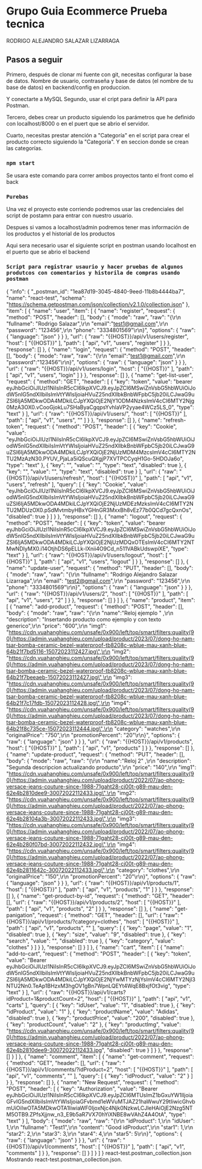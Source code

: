 # Grupo Guia Ecommerce Prueba tecnica

RODRIGO ALEJANDRO SALAZAR LIZARRAGA

## Pasos a seguir 

Primero, después de clonar mi fuente con git, necesitas configurar la base de datos. Nombre de usuario, contraseña y base de datos (el nombre de tu base de datos) en backend/config en produccion. 

Y conectarte a MySQL  Segundo, usar el cript para definir la API para Postman. 

Tercero, debes crear un producto siguiendo los parámetros que he definido con localhost/8000 o en el puert que se abrio el servidor. 
 
Cuarto, necesitas prestar atención a "Categoría" en el script para crear el producto correcto siguiendo la "Categoría". Y en seccion donde se crean las categorías. 

### `npm start`

Se usara este comando para correr ambos proyectos tanto el front como el back 

### `Purebas`

Una vez el proyecto este corriendo podremos usar las credenciales del script de postamn para entrar con nuestro usuario.

Despues si vamos a localhost/admin podremos tener mas información de los productos y el historial de los productos 

Aqui sera necesario usar el siguiente script en postman usando localhost en el puerto que se abrio el backend

### `Script para registrar usaurio y hacer pruebas de algunos produtcos con comentarios y historila de compras usando postman`


{
	"info": {
		"_postman_id": "1ea87d19-3045-4840-9eed-11b8b4444ba7",
		"name": "react-test",
		"schema": "https://schema.getpostman.com/json/collection/v2.1.0/collection.json"
	},
	"item": [
		{
			"name": "user",
			"item": [
				{
					"name": "register",
					"request": {
						"method": "POST",
						"header": [],
						"body": {
							"mode": "raw",
							"raw": "{\r\n    \"fullname\": \"Rodrigo Salazar\",\r\n    \"email\":\"test1@gmail.com\",\r\n    \"password\": \"123456\",\r\n    \"phone\": \"3334801569\"\r\n}",
							"options": {
								"raw": {
									"language": "json"
								}
							}
						},
						"url": {
							"raw": "{{HOST}}/api/v1/users/register",
							"host": [
								"{{HOST}}"
							],
							"path": [
								"api",
								"v1",
								"users",
								"register"
							]
						}
					},
					"response": []
				},
				{
					"name": "login",
					"request": {
						"method": "POST",
						"header": [],
						"body": {
							"mode": "raw",
							"raw": "{\r\n    \"email\":\"test1@gmail.com\",\r\n    \"password\":\"123456\"\r\n}",
							"options": {
								"raw": {
									"language": "json"
								}
							}
						},
						"url": {
							"raw": "{{HOST}}/api/v1/users/login",
							"host": [
								"{{HOST}}"
							],
							"path": [
								"api",
								"v1",
								"users",
								"login"
							]
						}
					},
					"response": []
				},
				{
					"name": "get-list-user",
					"request": {
						"method": "GET",
						"header": [
							{
								"key": "token",
								"value": "bearer eyJhbGciOiJIUzI1NiIsInR5cCI6IkpXVCJ9.eyJpZCI6MSwiZnVsbG5hbWUiOiJodW5nIG5ndXllbiIsImVtYWlsIjoiaHVuZ25ndXllbkBnbWFpbC5jb20iLCJwaG9uZSI6IjA5MDkwODA4MDkiLCJpYXQiOjE2NjY1ODM4NzksImV4cCI6MTY2Njg0MzA3OX0.vCooGjokLu7SHaByaCgqpsYvhlaVP2yyae4WCz5LS_0",
								"type": "text"
							}
						],
						"url": {
							"raw": "{{HOST}}/api/v1/users/",
							"host": [
								"{{HOST}}"
							],
							"path": [
								"api",
								"v1",
								"users",
								""
							]
						}
					},
					"response": []
				},
				{
					"name": "refresh-token",
					"request": {
						"method": "POST",
						"header": [
							{
								"key": "Cookie",
								"value": "eyJhbGciOiJIUzI1NiIsInR5cCI6IkpXVCJ9.eyJpZCI6MSwiZnVsbG5hbWUiOiJodW5nIG5ndXllbiIsImVtYWlsIjoiaHVuZ25ndXllbkBnbWFpbC5jb20iLCJwaG9uZSI6IjA5MDkwODA4MDkiLCJpYXQiOjE2NjUzMDM4MzcsImV4cCI6MTY2NTU2MzAzN30.PYUV_PjaLa5iQScuQXgjP7XVTPCCyqH1Go-5HDOJa6o",
								"type": "text"
							},
							{
								"key": "",
								"value": "",
								"type": "text",
								"disabled": true
							},
							{
								"key": "",
								"value": "",
								"type": "text",
								"disabled": true
							}
						],
						"url": {
							"raw": "{{HOST}}/api/v1/users/refresh",
							"host": [
								"{{HOST}}"
							],
							"path": [
								"api",
								"v1",
								"users",
								"refresh"
							],
							"query": [
								{
									"key": "Cookie",
									"value": "eyJhbGciOiJIUzI1NiIsInR5cCI6IkpXVCJ9.eyJpZCI6MSwiZnVsbG5hbWUiOiJodW5nIG5ndXllbiIsImVtYWlsIjoiaHVuZ25ndXllbkBnbWFpbC5jb20iLCJwaG9uZSI6IjA5MDkwODA4MDkiLCJpYXQiOjE2NjUzMDEzMzksImV4cCI6MTY2NTU2MDUzOX0.pSdMvtmbyHBxYGHnGR3MxxBh8vEz77b0QCd7gcQxnOs",
									"disabled": true
								}
							]
						}
					},
					"response": []
				},
				{
					"name": "logout",
					"request": {
						"method": "POST",
						"header": [
							{
								"key": "token",
								"value": "bearer eyJhbGciOiJIUzI1NiIsInR5cCI6IkpXVCJ9.eyJpZCI6MSwiZnVsbG5hbWUiOiJodW5nIG5ndXllbiIsImVtYWlsIjoiaHVuZ25ndXllbkBnbWFpbC5jb20iLCJwaG9uZSI6IjA5MDkwODA4MDkiLCJpYXQiOjE2NjUzMDQxOTEsImV4cCI6MTY2NTMwNDIyMX0.i14OtjhDS6pELLk-lXnii4O9Cd_n511VABkUdswpiXE",
								"type": "text"
							}
						],
						"url": {
							"raw": "{{HOST}}/api/v1/users/logout",
							"host": [
								"{{HOST}}"
							],
							"path": [
								"api",
								"v1",
								"users",
								"logout"
							]
						}
					},
					"response": []
				},
				{
					"name": "update-user",
					"request": {
						"method": "PUT",
						"header": [],
						"body": {
							"mode": "raw",
							"raw": "{\r\n    \"fullname\": \"Rodrigo Alejandro Salazar Lizarraga\",\r\n        \"email\": \"test2@gmail.com\",\r\n        \"password\": \"123456\",\r\n        \"phone\": \"3334801569\"\r\n}",
							"options": {
								"raw": {
									"language": "json"
								}
							}
						},
						"url": {
							"raw": "{{HOST}}/api/v1/users/2",
							"host": [
								"{{HOST}}"
							],
							"path": [
								"api",
								"v1",
								"users",
								"2"
							]
						}
					},
					"response": []
				}
			]
		},
		{
			"name": "product",
			"item": [
				{
					"name": "add-product",
					"request": {
						"method": "POST",
						"header": [],
						"body": {
							"mode": "raw",
							"raw": "{\r\n    \"name\":\"Reloj ejemplo \" ,\r\n      \"description\": \"Insertando producto como ejemplo y con texto generico\",\r\n      \"price\": \"600\",\r\n      \"img1\": \"https://cdn.vuahanghieu.com/unsafe/0x900/left/top/smart/filters:quality(90)/https://admin.vuahanghieu.com/upload/product/2023/07/dong-ho-nam-tsar-bomba-ceramic-bezel-waterproof-tb8208c-wblue-mau-xanh-blue-64b21f7bd5116-15072023112427.jpg\",\r\n      \"img2\": \"https://cdn.vuahanghieu.com/unsafe/0x900/left/top/smart/filters:quality(90)/https://admin.vuahanghieu.com/upload/product/2023/07/dong-ho-nam-tsar-bomba-ceramic-bezel-waterproof-tb8208c-wblue-mau-xanh-blue-64b21f7beeaeb-15072023112427.jpg\",\r\n      \"img3\": \"https://cdn.vuahanghieu.com/unsafe/0x900/left/top/smart/filters:quality(90)/https://admin.vuahanghieu.com/upload/product/2023/07/dong-ho-nam-tsar-bomba-ceramic-bezel-waterproof-tb8208c-wblue-mau-xanh-blue-64b21f7c17fdb-15072023112428.jpg\",\r\n      \"img4\": \"https://cdn.vuahanghieu.com/unsafe/0x900/left/top/smart/filters:quality(90)/https://admin.vuahanghieu.com/upload/product/2023/07/dong-ho-nam-tsar-bomba-ceramic-bezel-waterproof-tb8208c-wblue-mau-xanh-blue-64b21f8c735ce-15072023112444.jpg\",\r\n      \"category\": \"watches\",\r\n      \"originalPrice\": \"750\",\r\n      \"promotionPercent\": \"20\"\r\n}",
							"options": {
								"raw": {
									"language": "json"
								}
							}
						},
						"url": {
							"raw": "{{HOST}}/api/v1/products",
							"host": [
								"{{HOST}}"
							],
							"path": [
								"api",
								"v1",
								"products"
							]
						}
					},
					"response": []
				},
				{
					"name": "update-product",
					"request": {
						"method": "PUT",
						"header": [],
						"body": {
							"mode": "raw",
							"raw": "{\r\n    \"name\":\"Reloj 2\" ,\r\n      \"description\": \"Segunda descripcion actualizando producto\",\r\n      \"price\": \"140\",\r\n      \"img1\": \"https://cdn.vuahanghieu.com/unsafe/0x900/left/top/smart/filters:quality(90)/https://admin.vuahanghieu.com/upload/product/2022/07/ao-phong-versace-jeans-couture-since-1988-71gaht28-cj00t-g89-mau-den-62e4b2810dee9-30072022112433.jpg\",\r\n      \"img2\": \"https://cdn.vuahanghieu.com/unsafe/0x900/left/top/smart/filters:quality(90)/https://admin.vuahanghieu.com/upload/product/2022/07/ao-phong-versace-jeans-couture-since-1988-71gaht28-cj00t-g89-mau-den-62e4b28104a3b-30072022112433.jpg\",\r\n      \"img3\": \"https://cdn.vuahanghieu.com/unsafe/0x900/left/top/smart/filters:quality(90)/https://admin.vuahanghieu.com/upload/product/2022/07/ao-phong-versace-jeans-couture-since-1988-71gaht28-cj00t-g89-mau-den-62e4b280f07bd-30072022112432.jpg\",\r\n      \"img4\": \"https://cdn.vuahanghieu.com/unsafe/0x900/left/top/smart/filters:quality(90)/https://admin.vuahanghieu.com/upload/product/2022/07/ao-phong-versace-jeans-couture-since-1988-71gaht28-cj00t-g89-mau-den-62e4b2811642c-30072022112433.jpg\",\r\n      \"category\": \"clothes\",\r\n      \"originalPrice\": \"150\",\r\n      \"promotionPercent\": \"20\"\r\n}",
							"options": {
								"raw": {
									"language": "json"
								}
							}
						},
						"url": {
							"raw": "{{HOST}}/api/v1/products/1",
							"host": [
								"{{HOST}}"
							],
							"path": [
								"api",
								"v1",
								"products",
								"1"
							]
						}
					},
					"response": []
				},
				{
					"name": "get-product-by-id",
					"request": {
						"method": "GET",
						"header": [],
						"url": {
							"raw": "{{HOST}}/api/v1/products/2",
							"host": [
								"{{HOST}}"
							],
							"path": [
								"api",
								"v1",
								"products",
								"2"
							]
						}
					},
					"response": []
				},
				{
					"name": "get-panigation",
					"request": {
						"method": "GET",
						"header": [],
						"url": {
							"raw": "{{HOST}}/api/v1/products/?category=clothes",
							"host": [
								"{{HOST}}"
							],
							"path": [
								"api",
								"v1",
								"products",
								""
							],
							"query": [
								{
									"key": "page",
									"value": "1",
									"disabled": true
								},
								{
									"key": "size",
									"value": "9",
									"disabled": true
								},
								{
									"key": "search",
									"value": "",
									"disabled": true
								},
								{
									"key": "category",
									"value": "clothes"
								}
							]
						}
					},
					"response": []
				}
			]
		},
		{
			"name": "cart",
			"item": [
				{
					"name": "add-to-cart",
					"request": {
						"method": "POST",
						"header": [
							{
								"key": "token",
								"value": "Bearer eyJhbGciOiJIUzI1NiIsInR5cCI6IkpXVCJ9.eyJpZCI6MSwiZnVsbG5hbWUiOiJodW5nIG5ndXllbiIsImVtYWlsIjoiaHVuZ25ndXllbkBnbWFpbC5jb20iLCJwaG9uZSI6IjA5MDkwODA4MDkiLCJpYXQiOjE2NjYwMTYzNjYsImV4cCI6MTY2NjI3NTU2Nn0.TeAp1BHzxM3hgOV1gBn7WpnLQEYt4WqE8BxjfOt3vig",
								"type": "text"
							}
						],
						"url": {
							"raw": "{{HOST}}/api/v1/carts?idProduct=1&productCount=2",
							"host": [
								"{{HOST}}"
							],
							"path": [
								"api",
								"v1",
								"carts"
							],
							"query": [
								{
									"key": "idUser",
									"value": "1",
									"disabled": true
								},
								{
									"key": "idProduct",
									"value": "1"
								},
								{
									"key": "productName",
									"value": "Adidas",
									"disabled": true
								},
								{
									"key": "productPrice",
									"value": "200",
									"disabled": true
								},
								{
									"key": "productCount",
									"value": "2"
								},
								{
									"key": "productImg",
									"value": "https://cdn.vuahanghieu.com/unsafe/0x900/left/top/smart/filters:quality(90)/https://admin.vuahanghieu.com/upload/product/2022/07/ao-phong-versace-jeans-couture-since-1988-71gaht28-cj00t-g89-mau-den-62e4b2810dee9-30072022112433.jpg",
									"disabled": true
								}
							]
						}
					},
					"response": []
				}
			]
		},
		{
			"name": "comment",
			"item": [
				{
					"name": "get-comment",
					"request": {
						"method": "GET",
						"header": [],
						"url": {
							"raw": "{{HOST}}/api/v1/comments/?idProduct=2",
							"host": [
								"{{HOST}}"
							],
							"path": [
								"api",
								"v1",
								"comments",
								""
							],
							"query": [
								{
									"key": "idProduct",
									"value": "2"
								}
							]
						}
					},
					"response": []
				},
				{
					"name": "New Request",
					"request": {
						"method": "POST",
						"header": [
							{
								"key": "Authorization",
								"value": "Bearer eyJhbGciOiJIUzI1NiIsInR5cCI6IkpXVCJ9.eyJpZCI6MTUsImZ1bGxuYW1lIjoiaGFvIG5ndXllbiIsImVtYWlsIjoiaGFvbmd1eWVuMTJAZ21haWwuY29tIiwicGhvbmUiOiIwOTA5MDkwOTA1IiwiaWF0IjoxNjc4Njk0NzkwLCJleHAiOjE2Nzg5NTM5OTB9.ZPfsXjjnw_n3_E9b5aR7VX70hYiXNBE8wVAhZ4A4OtA",
								"type": "text"
							}
						],
						"body": {
							"mode": "raw",
							"raw": "{\r\n     \"idProduct\": 1,\r\n    \"idUser\": 1,\r\n    \"fullname\": \"Test1\",\r\n    \"content\": \"Good idProduct\",\r\n    \"star1\": 1,\r\n    \"star2\": 2,\r\n    \"star3\": 3,\r\n    \"star4\": 4,\r\n    \"star5\": 5\r\n}",
							"options": {
								"raw": {
									"language": "json"
								}
							}
						},
						"url": {
							"raw": "{{HOST}}/api/v1/comments",
							"host": [
								"{{HOST}}"
							],
							"path": [
								"api",
								"v1",
								"comments"
							]
						}
					},
					"response": []
				}
			]
		}
	]
}
react-test.postman_collection.json
Mostrando react-test.postman_collection.json.
